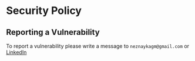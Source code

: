 # Security Policy

## Reporting a Vulnerability

To report a vulnerability please write a message to `neznaykagm@gmail.com` or [LinkedIn](https://www.linkedin.com/in/alexey-buhayov/)
